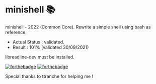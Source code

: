 # minishell 📚
minishell - 2022 (Common Core).
Rewrite a simple shell using bash as reference.

- Actual Status : validated.
- Result        : 101% (validated 30/09/2021)

libreadline-dev must be installed.

[![forthebadge](https://forthebadge.com/images/badges/made-with-c.svg)](https://forthebadge.com)
[![forthebadge](https://forthebadge.com/images/badges/built-with-love.svg)](https://forthebadge.com)

Special thanks to ttranche for helping me !
